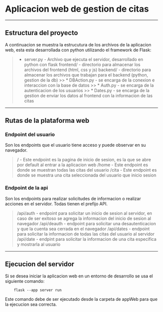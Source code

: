 # Aplicacion web de gestion de citas

***

## Estructura del proyecto

A continuacion se muestra la estrucutura de los archivos de la aplicacion web, esta esta desarrollada con python utilizando el framework de Flask:

> * server.py - Archivo que ejecuta el servidor, desarrollado en python con flask
> frontend/ - directorio para almacenar los archivos del frontend (html, css y js)
> backend/ - directorio para almacenar los archivos que trabajan para el backend (python, gestion de la db)
    >> * DBAction.py - se encarga de la conexion e interaccion con la base de datos
    >> * Auth.py - se encarga de la autenticacion de los usuarios
    >> * Dates.py - se encarga de la gestion de enviar los datos al frontend con la informacion de las citas

***

## Rutas de la plataforma web

### Endpoint del usuario

Son los endpoints que el usuario tiene acceso y puede observar en su navegador.

> / - Este endpoint es la pagina de inicio de sesion, es la que se abre por default al entrar a la aplicacion web
> /home - Este endpoint es donde se muestran todas las citas del usuario
> /cita - Este endpoint es donde se muestra una cita seleccionada del usuario que inicio sesion

### Endpoint de la api

Son los endpoints para realizar solicitudes de informacion o realizar acciones en el servidor. Todas tienen el prefijo API.

> /api/auth - endpoint para solicitar un inicio de sesion al servidor, en caso de ser exitoso se agrega la informacion del inicio de sesion al navegador
> /api/deauth - endpoint para solicitar una desautenticacion y que la cuenta sea cerrada en el navegador
> /api/dates - endpoint para solicitar la informacion de todas las citas del usuario al servidor
> /api/date - endpint para solicitar la informacion de una cita especifica y mostrarla al usuario

***

## Ejecucion del servidor

Si se desea iniciar la aplicacion web en un entorno de desarrollo se usa el siguiente comando:

~~~
    flask --app server run
~~~

Este comando debe de ser ejecutado desde la carpeta de appWeb para que la ejecucion sea correcta.
